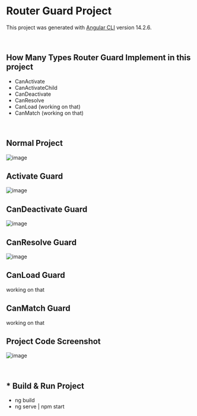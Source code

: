 # Router Guard Project

This project was generated with [Angular CLI](https://github.com/angular/angular-cli) version 14.2.6.

<br>

## How Many Types Router Guard Implement in this project

<ul>
  <li>CanActivate</li>
  <li>CanActivateChild</li>
  <li>CanDeactivate</li>
  <li>CanResolve</li>
  <li>CanLoad (working on that)</li>
  <li>CanMatch (working on that)</li>
</ul>

<br>

## Normal Project 

![image](https://user-images.githubusercontent.com/100337599/209809670-020f44e4-33bc-458a-91ce-050549200568.png)

## Activate Guard  

![image](https://user-images.githubusercontent.com/100337599/209810214-ef6505a4-639c-4f3b-bd1a-f527b1705ccc.png)

## CanDeactivate Guard

![image](https://user-images.githubusercontent.com/100337599/209810156-f3511ae6-f699-4749-81f2-4fa8c51db06d.png)

## CanResolve Guard

![image](https://user-images.githubusercontent.com/100337599/209811641-99298884-0ed7-488a-a2aa-840d8dfbf056.png)

## CanLoad Guard

working on that

## CanMatch Guard

working on that


## Project Code Screenshot

![image](https://user-images.githubusercontent.com/100337599/209811905-2e50f714-8dec-4ebc-8ae5-5f4ed0afd74f.png)


<br>

<h2>* Build & Run Project</h2>
<ul>
  <li>ng build</li>
  <li>ng serve | npm start</li>
</ul>
